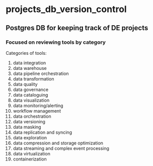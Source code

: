 # projects_db_version_control

## Postgres DB for keeping track of DE projects
### Focused on reviewing tools by category

Categories of tools:
   1. data integration
   2. data warehouse
   3. data pipeline orchestration
   4. data transformation
   5. data quality
   6. data governance
   7. data cataloguing
   8. data visualization
   9. data monitoring/alerting
   10. workflow management
   11. data orchestration
   12. data versioning
   13. data masking
   14. data replication and syncing
   15. data exploration
   16. data compression and storage optimization
   17. data streaming and complex event processing
   18. data virtualization
   19. containerization